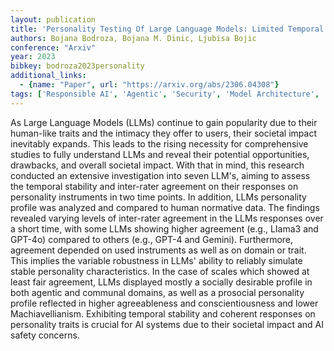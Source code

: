 ```yaml
---
layout: publication
title: 'Personality Testing Of Large Language Models: Limited Temporal Stability, But Highlighted Prosociality'
authors: Bojana Bodroza, Bojana M. Dinic, Ljubisa Bojic
conference: "Arxiv"
year: 2023
bibkey: bodroza2023personality
additional_links:
  - {name: "Paper", url: "https://arxiv.org/abs/2306.04308"}
tags: ['Responsible AI', 'Agentic', 'Security', 'Model Architecture', 'Reinforcement Learning', 'GPT']
---
```

As Large Language Models (LLMs) continue to gain popularity due to their
human-like traits and the intimacy they offer to users, their societal impact
inevitably expands. This leads to the rising necessity for comprehensive
studies to fully understand LLMs and reveal their potential opportunities,
drawbacks, and overall societal impact. With that in mind, this research
conducted an extensive investigation into seven LLM's, aiming to assess the
temporal stability and inter-rater agreement on their responses on personality
instruments in two time points. In addition, LLMs personality profile was
analyzed and compared to human normative data. The findings revealed varying
levels of inter-rater agreement in the LLMs responses over a short time, with
some LLMs showing higher agreement (e.g., LIama3 and GPT-4o) compared to others
(e.g., GPT-4 and Gemini). Furthermore, agreement depended on used instruments
as well as on domain or trait. This implies the variable robustness in LLMs'
ability to reliably simulate stable personality characteristics. In the case of
scales which showed at least fair agreement, LLMs displayed mostly a socially
desirable profile in both agentic and communal domains, as well as a prosocial
personality profile reflected in higher agreeableness and conscientiousness and
lower Machiavellianism. Exhibiting temporal stability and coherent responses on
personality traits is crucial for AI systems due to their societal impact and
AI safety concerns.
